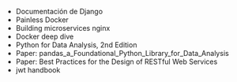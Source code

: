 - Documentación de Django
- Painless Docker
- Building microservices nginx
- Docker deep dive
- Python for Data Analysis, 2nd Edition
- Paper: pandas_a_Foundational_Python_Library_for_Data_Analysis
- Paper: Best Practices for the Design of RESTful Web Services
- jwt handbook